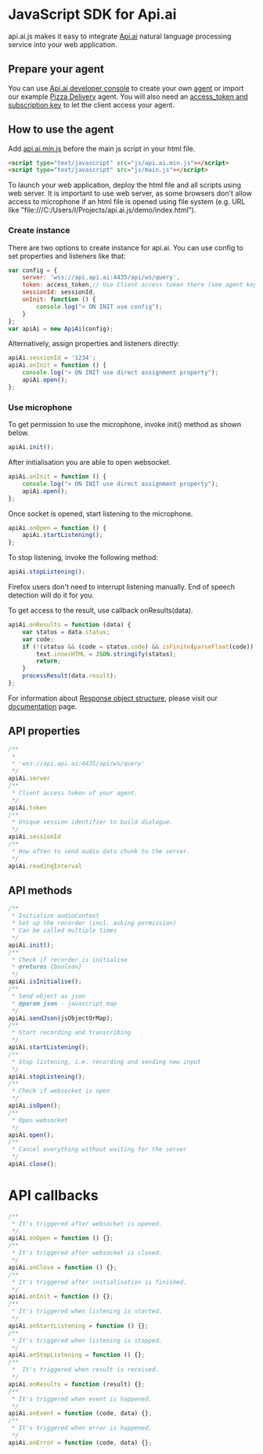 JavaScript SDK for Api.ai
=====================================
api.ai.js makes it easy to integrate [Api.ai](http://api.ai) natural language processing service into your web application. 

## Prepare your agent

You can use [Api.ai developer console](https://console.api.ai/) to create your own [agent](http://api.ai/docs/getting-started/5-min-guide/) or
import our example [Pizza Delivery](https://github.com/sergeyi-speaktoit-com/api.ai.js/blob/master/resources/PizzaDelivery.zip) agent.
You will also need an [access_token and subscription key](http://api.ai/docs/getting-started/quick-start-api.html#step-1-obtain-an-access-token) to let the client access your agent.

## How to use the agent

Add [api.ai.min.js](src/api.ai.min.js) before the main js script in your html file.
```html
<script type="text/javascript" src="js/api.ai.min.js"></script>
<script type="text/javascript" src="js/main.js"></script>
```

To launch your web application, deploy the html file and all scripts using web server. It is important to use web server, as some browsers don't allow access to microphone if an html file is opened using file system (e.g. URL like "file:///C:/Users/I/Projects/api.ai.js/demo/index.html").

### Create instance
There are two options to create instance for api.ai.
You can use config to set properties and listeners like that:

```javascript
var config = {
    server: 'wss://api.api.ai:4435/api/ws/query',
    token: access_token,// Use Client access token there (see agent keys).
    sessionId: sessionId,
    onInit: function () {
        console.log("> ON INIT use config");
    }
};
var apiAi = new ApiAi(config);
```

Alternatively, assign properties and listeners directly:

```javascript
apiAi.sessionId = '1234';
apiAi.onInit = function () {
    console.log("> ON INIT use direct assignment property");
    apiAi.open();
};
```
### Use microphone
To get permission to use the microphone, invoke init() method as shown below.

```javascript
apiAi.init();
```

After initialisation you are able to open websocket.
```javascript
apiAi.onInit = function () {
    console.log("> ON INIT use direct assignment property");
    apiAi.open();
};
```

Once socket is opened, start listening to the microphone.
 
```javascript
apiAi.onOpen = function () {
    apiAi.startListening();
};
```

To stop listening, invoke the following method:
```javascript
apiAi.stopListening();
```

Firefox users don't need to interrupt listening manually. End of speech detection will do it for you. 

To get access to the result, use callback onResults(data).

```javascript
apiAi.onResults = function (data) {
    var status = data.status;
    var code;
    if (!(status && (code = status.code) && isFinite(parseFloat(code)) && code < 300 && code > 199)) {
        text.innerHTML = JSON.stringify(status);
        return;
    }
    processResult(data.result);
};
```

For information about [Response object structure](http://api.ai/docs/reference/#response), please visit our [documentation](http://api.ai/docs/) page.

## API properties

```javascript
/**
 * 
 * 'wss://api.api.ai:4435/api/ws/query' 
 */
apiAi.server
/**
 * Client access token of your agent. 
 */
apiAi.token
/**
 * Unique session identifier to build dialogue. 
 */
apiAi.sessionId
/**
 * How often to send audio data chunk to the server.
 */
apiAi.readingInterval
```

## API methods

```javascript
/**
 * Initialize audioContext
 * Set up the recorder (incl. asking permission)
 * Can be called multiple times
 */
apiAi.init();
/**
 * Check if recorder is initialise
 * @returns {boolean}
 */
apiAi.isInitialise();
/**
 * Send object as json
 * @param json - javascript map
 */
apiAi.sendJson(jsObjectOrMap);
/**
 * Start recording and transcribing
 */
apiAi.startListening();
/**
 * Stop listening, i.e. recording and sending new input
 */
apiAi.stopListening();
/**
 * Check if websocket is open
 */
apiAi.isOpen();
/**
 * Open websocket
 */
apiAi.open();
/**
 * Cancel everything without waiting for the server
 */
apiAi.close();
```

# API callbacks

```javascript
/**
 * It's triggered after websocket is opened.
 */
apiAi.onOpen = function () {};
/**
 * It's triggered after websocket is closed. 
 */
apiAi.onClose = function () {};
/**
 * It's triggered after initialisation is finished.
 */
apiAi.onInit = function () {};
/**
 * It's triggered when listening is started. 
 */
apiAi.onStartListening = function () {};
/**
 * It's triggered when listening is stopped.
 */
apiAi.onStopListening = function () {};
/**
 *  It's triggered when result is received.
 */
apiAi.onResults = function (result) {};
/**
 * It's triggered when event is happened.
 */
apiAi.onEvent = function (code, data) {};
/**
 * It's triggered when error is happened.
 */
apiAi.onError = function (code, data) {};
```



